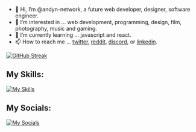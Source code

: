 - 👋 Hi, I’m @andyn-network, a future web developer, designer, software engineer. 
- 👀 I’m interested in ... web development, programming, design, film, photography, music and gaming.
- 🌱 I’m currently learning ... javascript and react.
- 📫 How to reach me ... [twitter](https://twitter.com/andyn_network "twitter"), [reddit](https://www.reddit.com/user/andyn-network "reddit"), [discord](https://www.discordapp.com/users/1131188074173444167), or [linkedin](https://www.linkedin.com/in/andyn-network/ "linkedin").

[![GitHub Streak](https://github-readme-streak-stats.herokuapp.com?user=andyn-network&theme=dark)](https://git.io/streak-stats)
## My Skills:
[![My Skills](https://skillicons.dev/icons?i=vscode,js,html,css,sass,react,bootstrap,jquery,d3,git,netlify,nodejs,redux,svg,vite,ps,pr)](https://skillicons.dev)

## My Socials:
[![My Socials](https://skillicons.dev/icons?i=twitter,discord,github,linkedin)](https://skillicons.dev)


<!---
andyn-network/andyn-network is a ✨ special ✨ repository because its `README.md` (this file) appears on your GitHub profile.
You can click the Preview link to take a look at your changes.
--->
